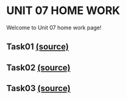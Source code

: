 UNIT 07 HOME WORK
=================

Welcome to Unit 07 home work page!

Task01 [(source)]()
----------------------------------------

Task02 [(source)]()
------------------------------------------------------------------------------------------------------------------------------------------------------------------------------------------------------------------------------------------------------------------------------------

Task03 [(source)]()
-------------------


